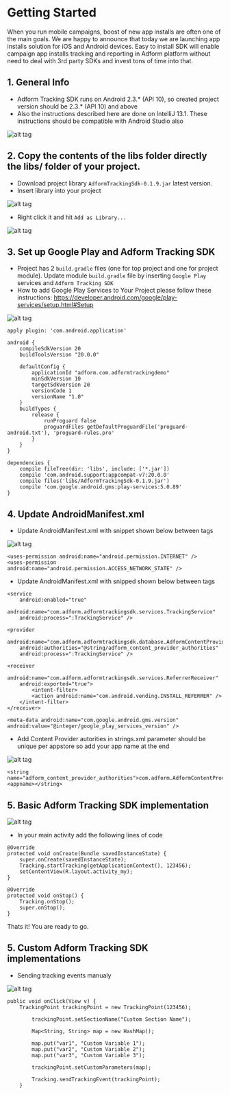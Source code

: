# Getting Started

When you run mobile campaigns, boost of new app installs are often one of the main goals. We are happy to announce that today we are launching app installs solution for iOS and Android devices. Easy to install SDK will enable campaign app installs tracking and reporting in Adform platform without need to deal with 3rd party SDKs and invest tons of time into that.

## 1. General Info

* Adform Tracking SDK runs on Android 2.3.* (API 10), so created project version should be 2.3.* (API 10) and above
* Also the instructions described here are done on IntelliJ 13.1. These instructions should be compatible with Android Studio also

![alt tag](http://37.157.0.44/mobilesdk/help/tracking/android/image_01.png)

## 2. Copy the contents of the libs folder directly the libs/ folder of your project.

* Download project library `AdformTrackingSdk-0.1.9.jar` latest version.
* Insert library into your project

![alt tag](http://37.157.0.44/mobilesdk/help/tracking/android/image_02.png)

* Right click it and hit `Add as Library...`

![alt tag](http://37.157.0.44/mobilesdk/help/tracking/android/image_03.png)

## 3. Set up Google Play and Adform Tracking SDK

* Project has 2 `build.gradle` files (one for top project and one for project module). Update module `build.gradle` file by inserting `Google Play` services and `Adform Tracking SDK`
* How to add Google Play Services to Your Project please follow these instructions: https://developer.android.com/google/play-services/setup.html#Setup

![alt tag](http://37.157.0.44/mobilesdk/help/tracking/android/image_04.png)

````
apply plugin: 'com.android.application'

android {
	compileSdkVersion 20
	buildToolsVersion "20.0.0"
	
	defaultConfig {
		applicationId "adform.com.adformtrackingdemo"
		minSdkVersion 10
		targetSdkVersion 20
	    versionCode 1
	    versionName "1.0"
	}
    buildTypes {
        release {
            runProguard false
            proguardFiles getDefaultProguardFile('proguard-android.txt'), 'proguard-rules.pro'
        }
    }
}

dependencies {
    compile fileTree(dir: 'libs', include: ['*.jar'])
    compile 'com.android.support:appcompat-v7:20.0.0'
    compile files('libs/AdformTrackingSdk-0.1.9.jar')
    compile 'com.google.android.gms:play-services:5.0.89'
}
````

## 4. Update AndroidManifest.xml

* Update AndroidManifest.xml with snippet shown below between <manifest></manifest> tags

![alt tag](http://37.157.0.44/mobilesdk/help/tracking/android/image_05.png)

````
<uses-permission android:name="android.permission.INTERNET" />
<uses-permission android:name="android.permission.ACCESS_NETWORK_STATE" />
````

* Update AndroidManifest.xml with snipped shown below between <application></application> tags

````
<service
	android:enabled="true"
    	android:name="com.adform.adformtrackingsdk.services.TrackingService"
	android:process=":TrackingService" />

<provider
	android:name="com.adform.adformtrackingsdk.database.AdformContentProvider"
	android:authorities="@string/adform_content_provider_authorities"
	android:process=":TrackingService" />

<receiver
	android:name="com.adform.adformtrackingsdk.services.ReferrerReceiver"
	android:exported="true">
    	<intent-filter>
		<action android:name="com.android.vending.INSTALL_REFERRER" />
	</intent-filter>
</receiver>

<meta-data android:name="com.google.android.gms.version" 
android:value="@integer/google_play_services_version" />
````

* Add Content Provider autorities in strings.xml parameter should be unique per appstore so add your app name at the end

![alt tag](http://37.157.0.44/mobilesdk/help/tracking/android/image_06.png)

````
<string name="adform_content_provider_authorities">com.adform.AdformContentProvider.<appname></string>
````

## 5. Basic Adform Tracking SDK implementation

![alt tag](http://37.157.0.44/mobilesdk/help/tracking/android/image_07.png)

* In your main activity add the following lines of code

````
@Override
protected void onCreate(Bundle savedInstanceState) {
	super.onCreate(savedInstanceState);
	Tracking.startTracking(getApplicationContext(), 123456);
	setContentView(R.layout.activity_my);
}

@Override
protected void onStop() {
	Tracking.onStop();
	super.onStop();
}
````

Thats it! You are ready to go.

## 5. Custom Adform Tracking SDK implementations

* Sending tracking events manualy

![alt tag](http://37.157.0.44/mobilesdk/help/tracking/android/image_08.png)

````
public void onClick(View v) {
	TrackingPoint trackingPoint = new TrackingPoint(123456);

        trackingPoint.setSectionName("Custom Section Name");

        Map<String, String> map = new HashMap();

        map.put("var1", "Custom Variable 1");
        map.put("var2", "Custom Variable 2");
        map.put("var3", "Custom Variable 3");

        trackingPoint.setCustomParameters(map);

        Tracking.sendTrackingEvent(trackingPoint);
    }
````
